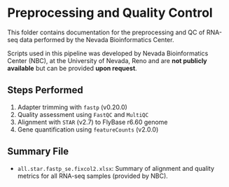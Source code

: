 # Preprocessing and Quality Control

This folder contains documentation for the preprocessing and QC of RNA-seq data performed by the Nevada Bioinformatics Center.

Scripts used in this pipeline was developed by Nevada Bioinformatics Center (NBC), at the University of Nevada, Reno  and  are **not publicly available** but can be provided **upon request**.

## Steps Performed

1. Adapter trimming with `fastp` (v0.20.0)
2. Quality assessment using `FastQC` and `MultiQC`
3. Alignment with `STAR` (v2.7) to FlyBase r6.60 genome
4. Gene quantification using `featureCounts` (v2.0.0)

## Summary File

- `all.star.fastp_se.fixcol2.xlsx`: Summary of alignment and quality metrics for all RNA-seq samples (provided by NBC).


